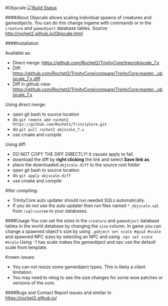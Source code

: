 #Objscale [![Build Status](https://travis-ci.org/Rochet2/TrinityCore.svg?branch=objscale_7.x)](https://travis-ci.org/Rochet2/TrinityCore)

####About
Objscale allows scaling individual spawns of creatures and gameobjects.
You can do this change ingame with commands or in the `creature` and `gameobject` database tables.
Source: http://rochet2.github.io/Objscale.html

####Installation

Available as:
- Direct merge: https://github.com/Rochet2/TrinityCore/tree/objscale_7.x
- Diff: https://github.com/Rochet2/TrinityCore/compare/TrinityCore:master...objscale_7.x.diff
- Diff in github view: https://github.com/Rochet2/TrinityCore/compare/TrinityCore:master...objscale_7.x

Using direct merge:
- open git bash to source location
- do `git remote add rochet2 https://github.com/Rochet2/TrinityCore.git`
- do `git pull rochet2 objscale_7.x`
- use cmake and compile

Using diff:
- DO NOT COPY THE DIFF DIRECTLY! It causes apply to fail.
- download the diff by __right clicking__ the link and select __Save link as__
- place the downloaded `objscale.diff` to the source root folder
- open git bash to source location
- do `git apply objscale.diff`
- use cmake and compile

After compiling:
- TrinityCore auto updater should run needed SQLs automatically.
- If you do not use the auto updater then run files named `*_objscale.sql` from `\sql\custom` to your databases.

####Usage
You can set the sizes in the `creature` and `gameobject` database tables in the world database by changing the `size` column.
In game you can change a spawned object's size by using `.gobject set scale #guid #scale` and spawned NPC sizes by selecting an NPC and using `.npc set scale #scale`
Using -1 has scale makes the gameobject and npc use the default scale from template.

Known issues:
- You can not resize some gameobject types. This is likely a client limitation.
- You may need to relog to see the size changes for some wow patches or versions of the core.

####Bugs and Contact
Report issues and similar to https://rochet2.github.io/
